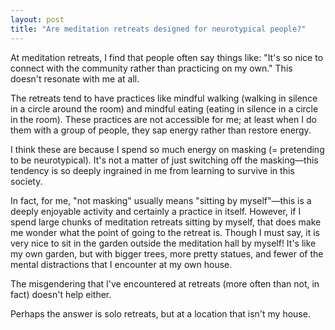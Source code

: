 ```yaml
---
layout: post
title: "Are meditation retreats designed for neurotypical people?"
---
```

At meditation retreats, I find that people often say things like: "It's so nice to connect with the community rather than practicing on my own." This doesn't resonate with me at all.

The retreats tend to have practices like mindful walking (walking in silence in a circle around the room) and mindful eating (eating in silence in a circle in the room). These practices are not accessible for me; at least when I do them with a group of people, they sap energy rather than restore energy.

I think these are because I spend so much energy on masking (= pretending to be neurotypical). It's not a matter of just switching off the masking—this tendency is so deeply ingrained in me from learning to survive in this society.
  
In fact, for me, "not masking" usually means "sitting by myself"—this is a deeply enjoyable activity and certainly a practice in itself. However, if I spend large chunks of meditation retreats sitting by myself, that does make me wonder what the point of going to the retreat is. Though I must say, it is very nice to sit in the garden outside the meditation hall by myself! It's like my own garden, but with bigger trees, more pretty statues, and fewer of the mental distractions that I encounter at my own house.

The misgendering that I've encountered at retreats (more often than not, in fact) doesn't help either.

Perhaps the answer is solo retreats, but at a location that isn't my house.
